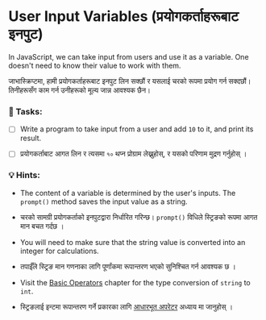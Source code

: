 # User Input Variables (प्रयोगकर्ताहरूबाट इनपुट)

In JavaScript, we can take input from users and use it as a variable. One doesn't need to know their value to work with them.

जाभास्क्रिप्टमा, हामी प्रयोगकर्ताहरूबाट इनपुट लिन सक्छौं र यसलाई चरको रूपमा प्रयोग गर्न सक्दछौं। तिनीहरूसँग काम गर्न उनीहरूको मूल्य जान्न आवश्यक छैन।

### 📝 Tasks:

- [ ] Write a program to take input from a user and add `10` to it, and print its result.

- [ ] प्रयोगकर्ताबाट आगत लिन र त्यसमा `१०` थप्न प्रोग्राम लेख्नुहोस्, र यसको परिणाम मुद्रण गर्नुहोस् ।

### 💡 Hints:

- The content of a variable is determined by the user's inputs. The `prompt()` method saves the input value as a string.

- चरको सामग्री प्रयोगकर्ताको इनपुटद्वारा निर्धारित गरिन्छ। `prompt()` विधिले स्ट्रिङको रूपमा आगत मान बचत गर्दछ ।
- You will need to make sure that the string value is converted into an integer for calculations.&#x20;

- तपाईँले स्ट्रिङ मान गणनाका लागि पूर्णांकमा रूपान्तरण भएको सुनिश्चित गर्न आवश्यक छ ।
- Visit the [Basic Operators](../numbers/operators.md) chapter for the type conversion of `string` to `int`.&#x20;

- स्ट्रिङलाई इन्टमा रूपान्तरण गर्ने प्रकारका लागि [आधारभूत अपरेटर](../numbers/operators.md) अध्याय मा जानुहोस् ।
